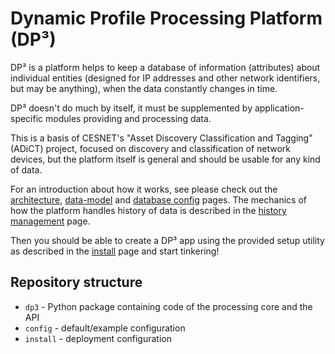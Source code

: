 # Dynamic Profile Processing Platform (DP³)

DP³ is a platform helps to keep a database of information (attributes) about individual
entities (designed for IP addresses and other network identifiers, but may be anything),
when the data constantly changes in time.

DP³ doesn't do much by itself, it must be supplemented by application-specific modules providing
and processing data.

This is a basis of CESNET's "Asset Discovery Classification and Tagging" (ADiCT) project,
focused on discovery and classification of network devices,
but the platform itself is general and should be usable for any kind of data.

For an introduction about how it works, see please check out the 
[architecture](architecture.md), [data-model](data_model.md) 
and [database config](configuration/db_entities.md) pages.
The mechanics of how the platform handles history of data is described in the [history management](history_management.md) page.

Then you should be able to create a DP³ app using the provided setup utility as described in the [install](install.md) page and start tinkering!

## Repository structure

* `dp3` - Python package containing code of the processing core and the API
* `config` - default/example configuration
* `install` - deployment configuration

